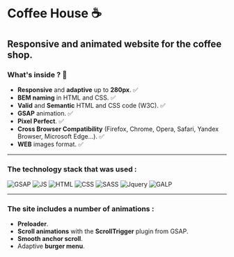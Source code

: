 # **Coffee House** :coffee:
## Responsive and animated website for the coffee shop.

### **What's inside ?** :mag_right:

* **Responsive** and **adaptive** up to **280px**. :white_check_mark:
* **BEM naming** in HTML and CSS. :white_check_mark:
* **Valid** and **Semantic** HTML and CSS code (W3C). :white_check_mark:
* **GSAP** animation. :white_check_mark:
* **Pixel Perfect**. :white_check_mark:
* **Cross Browser Compatibility** (Firefox, Chrome, Opera, Safari, Yandex Browser, Microsoft Edge...). :white_check_mark:
* **WEB** images format. :white_check_mark:
---- 
### **The technology stack that was used :**

![GSAP](https://img.shields.io/badge/GreenSock-88CE02.svg?style=for-the-badge&logo=GreenSock&logoColor=white)
![JS](https://img.shields.io/badge/JavaScript-F7DF1E.svg?style=for-the-badge&logo=JavaScript&logoColor=black)
![HTML](https://img.shields.io/badge/HTML5-E34F26.svg?style=for-the-badge&logo=HTML5&logoColor=white)
![CSS](https://img.shields.io/badge/CSS3-1572B6?style=for-the-badge&logo=css3&logoColor=white)
![SASS](https://img.shields.io/badge/Sass-CC6699?style=for-the-badge&logo=sass&logoColor=white)
![Jquery](https://img.shields.io/badge/jQuery-0769AD?style=for-the-badge&logo=jquery&logoColor=white)
![GALP](https://img.shields.io/badge/gulp-CF4647.svg?style=for-the-badge&logo=gulp&logoColor=white)

------
### **The site includes a number of animations :**
* **Preloader**.
* **Scroll animations** with the **ScrollTrigger** plugin from GSAP.
* **Smooth anchor scroll**.
* Adaptive **burger menu**.
  


